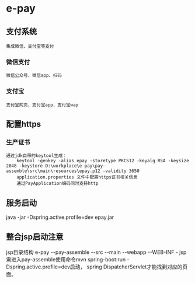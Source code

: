 # e-pay
## 支付系统
    集成微信、支付宝等支付
### 微信支付
    微信公众号、微信app、扫码
### 支付宝
    支付宝网页、支付宝app、支付宝wap

## 配置https
### 生产证书
    通过jdk自带的keytool生成：
        keytool -genkey -alias epay -storetype PKCS12 -keyalg RSA -keysize 2048 -keystore D:\workplace\e-pay\pay-assemble\src\main\resources\epay.p12 -validity 3650
        application.properties 文件中配置https证书相关信息
        通过PayApplication编码同时支持http
## 服务启动
  java -jar -Dspring.active.profile=dev epay.jar

## 整合jsp启动注意
   jsp目录结构
   e-pay
    --pay-assemble
      --src
        --main
          --webapp
             --WEB-INF - jsp
   需进入pay-assemble使用命令mvn spring-boot:run -Dspring.active.profile=dev启动，
   spring DispatcherServlet才能找到对应的页面。